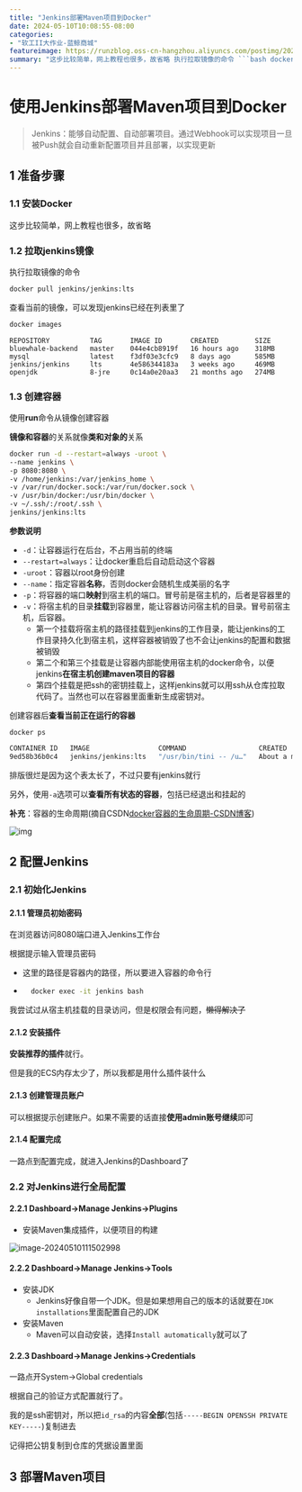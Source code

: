 ```yaml
---
title: "Jenkins部署Maven项目到Docker"
date: 2024-05-10T10:08:55-08:00
categories: 
- "软工II大作业-蓝鲸商城"
featureimage: https://runzblog.oss-cn-hangzhou.aliyuncs.com/postimg/202409272340788.png
summary: "这步比较简单，网上教程也很多，故省略 执行拉取镜像的命令 ```bash docker pull jenkins/jenkins:lts ``` 查看当前的镜像，可以发现jenkins已经在列表里了 ..."
---
```


# 使用Jenkins部署Maven项目到Docker

> Jenkins：能够自动配置、自动部署项目。通过Webhook可以实现项目一旦被Push就会自动重新配置项目并且部署，以实现更新

## 1 准备步骤

### 1.1 安装Docker

这步比较简单，网上教程也很多，故省略

### 1.2 拉取jenkins镜像

执行拉取镜像的命令

```bash
docker pull jenkins/jenkins:lts
```

查看当前的镜像，可以发现jenkins已经在列表里了

```bash
docker images
```

```
REPOSITORY          TAG       IMAGE ID       CREATED         SIZE
bluewhale-backend   master    044e4cb8919f   16 hours ago    318MB
mysql               latest    f3df03e3cfc9   8 days ago      585MB
jenkins/jenkins     lts       4e586344183a   3 weeks ago     469MB
openjdk             8-jre     0c14a0e20aa3   21 months ago   274MB
```

### 1.3 创建容器

使用**run**命令从镜像创建容器

**镜像和容器**的关系就像**类和对象的**关系

```bash
docker run -d --restart=always -uroot \
--name jenkins \
-p 8080:8080 \
-v /home/jenkins:/var/jenkins_home \
-v /var/run/docker.sock:/var/run/docker.sock \
-v /usr/bin/docker:/usr/bin/docker \
-v ~/.ssh/:/root/.ssh \
jenkins/jenkins:lts
```

**参数说明**

- `-d`：让容器运行在后台，不占用当前的终端
- `--restart=always`：让docker重启后自动启动这个容器
- `-uroot`：容器以root身份创建
- `--name`：指定容器**名称**，否则docker会随机生成美丽的名字
- `-p`：将容器的端口**映射**到宿主机的端口。冒号前是宿主机的，后者是容器里的
- `-v`：将宿主机的目录**挂载**到容器里，能让容器访问宿主机的目录。冒号前宿主机，后容器。
    - 第一个挂载将宿主机的路径挂载到jenkins的工作目录，能让jenkins的工作目录持久化到宿主机，这样容器被销毁了也不会让jenkins的配置和数据被销毁
    - 第二个和第三个挂载是让容器内部能使用宿主机的docker命令，以便jenkins**在宿主机创建maven项目的容器**
    - 第四个挂载是把ssh的密钥挂载上，这样jenkins就可以用ssh从仓库拉取代码了。当然也可以在容器里面重新生成密钥对。

创建容器后**查看当前正在运行的容器**

```
docker ps
```

```bash
CONTAINER ID   IMAGE                 COMMAND                  CREATED              STATUS              PORTS                                                  NAMES
9ed58b36b0c4   jenkins/jenkins:lts   "/usr/bin/tini -- /u…"   About a minute ago   Up About a minute   0.0.0.0:8080->8080/tcp, :::8080->8080/tcp, 50000/tcp   jenkins
```

排版很烂是因为这个表太长了，不过只要有jenkins就行

另外，使用`-a`选项可以**查看所有状态的容器**，包括已经退出和挂起的

**补充**：容器的生命周期(摘自CSDN[docker容器的生命周期-CSDN博客](https://blog.csdn.net/wBreak/article/details/134378761))

![img](https://runzblog.oss-cn-hangzhou.aliyuncs.com/postimg/202409272340788.png)

## 2 配置Jenkins

### 2.1 初始化Jenkins

#### 2.1.1 管理员初始密码

在浏览器访问8080端口进入Jenkins工作台

根据提示输入管理员密码

- 这里的路径是容器内的路径，所以要进入容器的命令行

- ```bash
    docker exec -it jenkins bash
    ```

我尝试过从宿主机挂载的目录访问，但是权限会有问题，~~懒得解决了~~

#### 2.1.2 安装插件

**安装推荐的插件**就行。

但是我的ECS内存太少了，所以我都是用什么插件装什么

#### 2.1.3 创建管理员账户

可以根据提示创建账户。如果不需要的话直接**使用admin账号继续**即可

#### 2.1.4 配置完成

一路点到配置完成，就进入Jenkins的Dashboard了

### 2.2 对Jenkins进行全局配置

#### 2.2.1 Dashboard->Manage Jenkins->Plugins

- 安装Maven集成插件，以便项目的构建

![image-20240510111502998](https://runzblog.oss-cn-hangzhou.aliyuncs.com/postimg/202409271711418.jpg)

#### 2.2.2 Dashboard->Manage Jenkins->Tools

- 安装JDK
    - Jenkins好像自带一个JDK。但是如果想用自己的版本的话就要在`JDK installations`里面配置自己的JDK
- 安装Maven
    - Maven可以自动安装，选择`Install automatically`就可以了

#### 2.2.3 Dashboard->Manage Jenkins->Credentials

一路点开System->Global credentials

根据自己的验证方式配置就行了。

我的是ssh密钥对，所以把`id_rsa`的内容**全部**(包括`-----BEGIN OPENSSH PRIVATE KEY-----`)复制进去

记得把公钥复制到仓库的凭据设置里面

## 3 部署Maven项目

